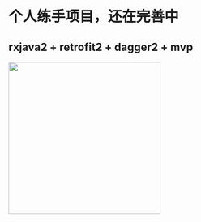 # 个人练手项目，还在完善中 #
## rxjava2 + retrofit2 + dagger2 + mvp
<img width="300"  src="https://github.com/gyf-dev/Screenshots/blob/master/JianXunNews/2017-05-15%2013_54_17.gif"/>